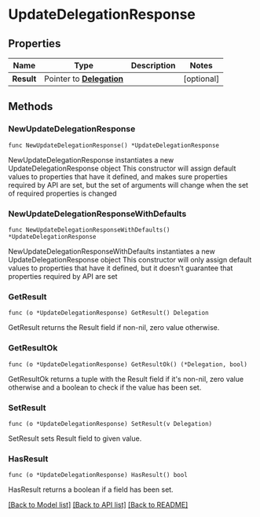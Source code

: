 # UpdateDelegationResponse

## Properties

Name | Type | Description | Notes
------------ | ------------- | ------------- | -------------
**Result** | Pointer to [**Delegation**](Delegation.md) |  | [optional] 

## Methods

### NewUpdateDelegationResponse

`func NewUpdateDelegationResponse() *UpdateDelegationResponse`

NewUpdateDelegationResponse instantiates a new UpdateDelegationResponse object
This constructor will assign default values to properties that have it defined,
and makes sure properties required by API are set, but the set of arguments
will change when the set of required properties is changed

### NewUpdateDelegationResponseWithDefaults

`func NewUpdateDelegationResponseWithDefaults() *UpdateDelegationResponse`

NewUpdateDelegationResponseWithDefaults instantiates a new UpdateDelegationResponse object
This constructor will only assign default values to properties that have it defined,
but it doesn't guarantee that properties required by API are set

### GetResult

`func (o *UpdateDelegationResponse) GetResult() Delegation`

GetResult returns the Result field if non-nil, zero value otherwise.

### GetResultOk

`func (o *UpdateDelegationResponse) GetResultOk() (*Delegation, bool)`

GetResultOk returns a tuple with the Result field if it's non-nil, zero value otherwise
and a boolean to check if the value has been set.

### SetResult

`func (o *UpdateDelegationResponse) SetResult(v Delegation)`

SetResult sets Result field to given value.

### HasResult

`func (o *UpdateDelegationResponse) HasResult() bool`

HasResult returns a boolean if a field has been set.


[[Back to Model list]](../README.md#documentation-for-models) [[Back to API list]](../README.md#documentation-for-api-endpoints) [[Back to README]](../README.md)


